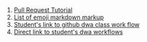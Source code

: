 1. [Pull Request Tutorial](https://yangsu.github.io/pull-request-tutorial/)
2. [List of emoji markdown markup](https://gist.github.com/rxaviers/7360908)
3. [Student's link to github dwa class work flow](https://github.com/susanBuck/dwa15-fall2017/issues/132)
4. [Direct link to student's dwa workflows](https://docs.google.com/document/d/1Gx4TGVUzFm5ccPM7vKRlZxVGrmhnToI18m_GHK9Qzbs/edit)

